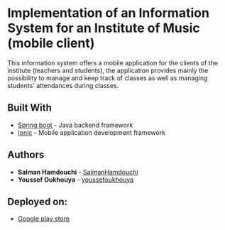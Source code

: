 # Implementation of an Information System for an Institute of Music (mobile client) 

This information system offers a mobile application for the clients of the institute (teachers and students), the application provides mainly the possibility to manage and keep track of classes as well as managing students' attendances during classes.

## Built With
* [Spring boot](https://docs.spring.io/spring-boot/docs/current/reference/htmlsingle) - Java backend framework
* [Ionic](https://ionicframework.com/docs) - Mobile application development framework

## Authors
* **Salman Hamdouchi** - [SalmanHamdouchi](https://github.com/SalmanHamdouchi)
* **Youssef Oukhouya** - [youssefoukhouya](https://github.com/youssefoukhouya)

## Deployed on:
* [Google play store](https://play.google.com/store/apps/details?id=com.ijmfes.app&hl=en&gl=US) 
